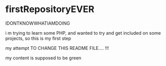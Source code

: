 firstRepositoryEVER
===================

IDONTKNOWWHATIAMDOING

i m trying to learn some PHP, and wanted to try and get included on some projects, so this is my first step

my attempt TO CHANGE THIS README FILE.... !!!

my content is supposed to be green

